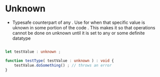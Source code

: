 # Unknown
- Typesafe counterpart of any . Use for when that specific value is uknown in some portion of the code . This makes it so that operations cannot be done on unknown until it is set to any or some definite datatype

```typescript

let testValue : unknown ; 

function testType( testValue : unknown ) : void {
    testValue.doSomething() ; // throws an error
}
```

